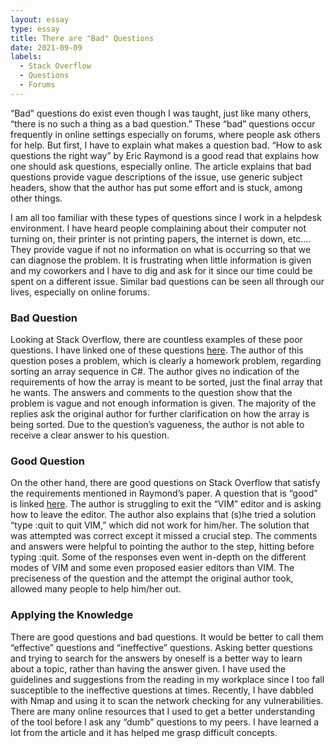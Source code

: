```yaml
---
layout: essay
type: essay
title: There are "Bad" Questions
date: 2021-09-09
labels:
  - Stack Overflow
  - Questions
  - Forums
---
```

 “Bad” questions do exist even though I was taught, just like many others, “there is no such a thing as a bad question.” These “bad” questions occur frequently in online settings especially on forums, where people ask others for help. But first, I have to explain what makes a question bad. “How to ask questions the right way” by Eric Raymond is a good read that explains how one should ask questions, especially online. The article explains that bad questions provide vague descriptions of the issue, use generic subject headers, show that the author has put some effort and is stuck, among other things.

I am all too familiar with these types of questions since I work in a helpdesk environment. I have heard people complaining about their computer not turning on, their printer is not printing papers, the internet is down, etc…. They provide vague if not no information on what is occurring so that we can diagnose the problem. It is frustrating when little information is given and my coworkers and I have to dig and ask for it since our time could be spent on a different issue. Similar bad questions can be seen all through our lives, especially on online forums.
### Bad Question
 Looking at Stack Overflow, there are countless examples of these poor questions. I have linked one of these questions <a href = "https://stackoverflow.com/questions/43840518/arrange-array-in-c-sharp-issue">here</a>. The author of this question poses a problem, which is clearly a homework problem, regarding sorting an array sequence in C#. The author gives no indication of the requirements of how the array is meant to be sorted, just the final array that he wants. The answers and comments to the question show that the problem is vague and not enough information is given. The majority of the replies ask the original author for further clarification on how the array is being sorted. Due to the question’s vagueness, the author is not able to receive a clear answer to his question. 
### Good Question
 On the other hand, there are good questions on Stack Overflow that satisfy the requirements mentioned in Raymond’s paper. A question that is “good” is linked <a href = "https://stackoverflow.com/questions/11828270/how-do-i-exit-the-vim-editor">here</a>. The author is struggling to exit the “VIM” editor and is asking how to leave the editor. The author also explains that (s)he tried a solution “type :quit<Enter> to quit VIM,” which did not work for him/her. The solution that was attempted was correct except it missed a crucial step. The comments and answers were helpful to pointing the author to the step, hitting <Esc> before typing :quit. Some of the responses even went in-depth on the different modes of VIM and some even proposed easier editors than VIM. The preciseness of the question and the attempt the original author took, allowed many people to help him/her out. 
### Applying the Knowledge
 There are good questions and bad questions. It would be better to call them “effective” questions and “ineffective” questions. Asking better questions and trying to search for the answers by oneself is a better way to learn about a topic, rather than having the answer given. I have used the guidelines and suggestions from the reading in my workplace since I too fall susceptible to the ineffective questions at times. Recently, I have dabbled with Nmap and using it to scan the network checking for any vulnerabilities. There are many online resources that I used to get a better understanding of the tool before I ask any “dumb” questions to my peers. I have learned a lot from the article and it has helped me grasp difficult concepts. 
